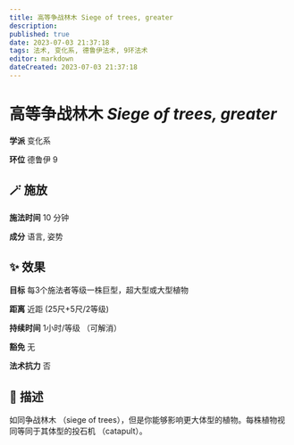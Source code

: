 ```yaml
---
title: 高等争战林木 Siege of trees, greater
description: 
published: true
date: 2023-07-03 21:37:18
tags: 法术, 变化系, 德鲁伊法术, 9环法术
editor: markdown
dateCreated: 2023-07-03 21:37:18
---
```


# **高等争战林木** *Siege of trees, greater*

**学派** 变化系 

**环位** 德鲁伊 9

## 🪄 施放

**施法时间** 10 分钟

**成分** 语言, 姿势

## ✨ 效果 

**目标** 每3个施法者等级一株巨型，超大型或大型植物 

**距离** 近距 (25尺+5尺/2等级)  

**持续时间** 1小时/等级 （可解消） 

**豁免** 无

**法术抗力** 否

## 📖 描述

如同争战林木 （siege of trees），但是你能够影响更大体型的植物。每株植物视同等同于其体型的投石机 （catapult）。
    